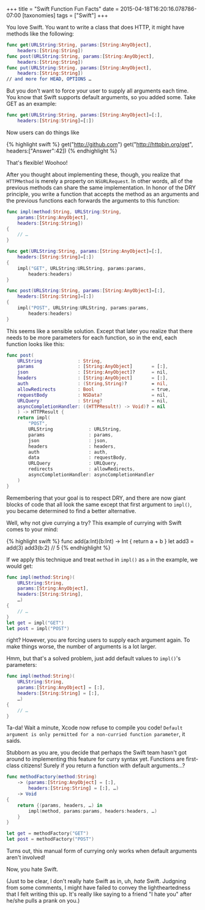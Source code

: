 +++
title = "Swift Function Fun Facts"
date = 2015-04-18T16:20:16.078786-07:00
[taxonomies]
tags = ["Swift"]
+++

You love Swift. You want to write a class that does HTTP, it might have
methods like the following:

```swift
func get(URLString:String, params:[String:AnyObject],
    headers:[String:String])
func post(URLString:String, params:[String:AnyObject],
    headers:[String:String])
func put(URLString:String, params:[String:AnyObject],
    headers:[String:String])
// and more for HEAD, OPTIONS …

```

But you don't want to force your user to supply all arguments each time. You
know that Swift supports default arguments, so you added some. Take GET as an
example:

```swift
func get(URLString:String, params:[String:AnyObject]=[:],
    headers:[String:String]=[:])

```

Now users can do things like

{% highlight swift %}
get("http://github.com")
get("http://httpbin.org/get", headers:["Answer":42])
{% endhighlight %}

That's flexible! Woohoo!

After you thought about implementing these, though, you realize that
`HTTPMethod` is merely a property on `NSURLRequest`. In other words, all of
the previous methods can share the same implementation. In honor of the DRY
principle, you write a function that accepts the method as an arguments and
the previous functions each forwards the arguments to this function:

```swift
func impl(method:String, URLString:String,
    params:[String:AnyObject],
    headers:[String:String])
{
    // …
}

func get(URLString:String, params:[String:AnyObject]=[:],
    headers:[String:String]=[:])
{
    impl("GET", URLString:URLString, params:params,
        headers:headers)
}

func post(URLString:String, params:[String:AnyObject]=[:],
    headers:[String:String]=[:])
{
    impl("POST", URLString:URLString, params:params,
        headers:headers)
}
```

This seems like a sensible solution. Except that later you realize that there
needs to be more parameters for each function, so in the end, each function
looks like this:

```swift
func post(
    URLString             : String,
    params                : [String:AnyObject]       = [:],
    json                  : [String:AnyObject]?      = nil,
    headers               : [String:AnyObject]       = [:],
    auth                  : (String,String)?         = nil,
    allowRedirects        : Bool                     = true,
    requestBody           : NSData?                  = nil,
    URLQuery              : String?                  = nil,
    asyncCompletionHandler: ((HTTPResult!) -> Void)? = nil
    ) -> HTTPResult {
    return impl(
        "POST",
        URLString             : URLString,
        params                : params,
        json                  : json,
        headers               : headers,
        auth                  : auth,
        data                  : requestBody,
        URLQuery              : URLQuery,
        redirects             : allowRedirects,
        asyncCompletionHandler: asyncCompletionHandler
    )
}
```

Remembering that your goal is to respect DRY, and there are now giant blocks
of code that all look the same except that first argument to `impl()`, you
became determined to find a better alternative.

Well, why not give currying a try? This example of currying with Swift comes
to your mind:

{% highlight swift %}
func add(a:Int)(b:Int) -> Int { return a + b }
let add3 = add(3)
add3(b:2) // 5
{% endhighlight %}

If we apply this technique and treat `method` in `impl()` as `a` in the
example, we would get:

```swift
func impl(method:String)(
    URLString:String,
    params:[String:AnyObject],
    headers:[String:String],
    …)
{
    // …
}
let get = impl("GET")
let post = impl("POST")
```

right?  However, you are forcing users to supply each argument again. To make
things worse, the number of arguments is a lot larger.

Hmm, but that's a solved problem, just add default values to `impl()`'s
parameters:

```swift
func impl(method:String)(
    URLString:String,
    params:[String:AnyObject] = [:],
    headers:[String:String] = [:],
    …)
{
    // …
}
```

Ta-da! Wait a minute, Xcode now refuse to compile you code! `Default argument
is only permitted for a non-curried function parameter`, it saids.

Stubborn as you are, you decide that perhaps the Swift team hasn't got around
to implementing this feature for curry syntax yet. Functions are first-class
citizens! Surely if you return a function with default arguments…?

```swift
func methodFactory(method:String)
    -> (params:[String:AnyObject] = [:],
        headers:[String:String] = [:], …)
    -> Void
{
    return {(params, headers, …) in
        impl(method, params:params, headers:headers, …)
    }
}

let get = methodFactory("GET")
let post = methodFactory("POST")
```

Turns out, this manual form of currying only works when default arguments
aren't involved!

Now, you hate Swift.

(Just to be clear, I don't really hate Swift as in, uh, *hate* Swift. Judgning
from some comments, I might have failed to convey the lightheartedness that
I felt writing this up. It's really like saying to a friend "I hate you" after
he/she pulls a prank on you.)
